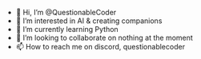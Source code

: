 - 👋 Hi, I’m @QuestionableCoder
- 👀 I’m interested in AI & creating companions
- 🌱 I’m currently learning Python
- 💞️ I’m looking to collaborate on nothing at the moment
- 📫 How to reach me on discord, questionablecoder

<!---
QuestionableCoder/QuestionableCoder is a ✨ special ✨ repository because its `README.md` (this file) appears on your GitHub profile.
You can click the Preview link to take a look at your changes.
--->
